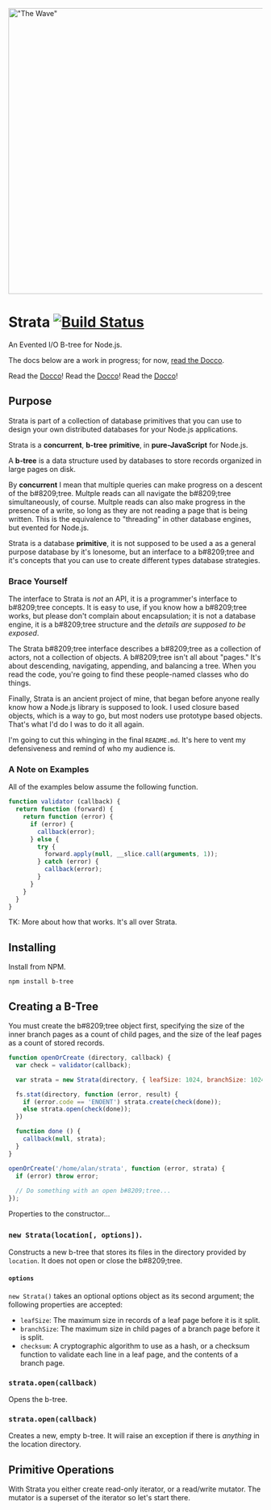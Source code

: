 <a href="http://www.flickr.com/photos/rickz/2207171252/" title="&quot;The Wave&quot; by rickz, on Flickr"><img src="http://farm3.staticflickr.com/2363/2207171252_6ebe988904_z.jpg?zz=1" width="850" height="567" alt="&quot;The Wave&quot;"></a>

# Strata [![Build Status](https://secure.travis-ci.org/bigeasy/strata.png?branch=master)](http://travis-ci.org/bigeasy/strata)

An Evented I/O B-tree for Node.js.

The docs below are a work in progress; for now, [read the
Docco](http://bigeasy.github.io/strata/).

Read the [Docco](http://bigeasy.github.io/strata/)! Read the
[Docco](http://bigeasy.github.io/strata/)! Read the
[Docco](http://bigeasy.github.io/strata/)!

## Purpose

Strata is part of a collection of database primitives that you can use to design
your own distributed databases for your Node.js applications.

Strata is a **concurrent**, **b&#8209;tree** **primitive**, in
**pure-JavaScript** for Node.js.

A **b&#x2011;tree** is a data structure used by databases to store records
organized in large pages on disk.

By **concurrent** I mean that multiple queries can make progress on a descent of
the b#8209;tree. Multple reads can all navigate the b#8209;tree
simultaneously, of course. Multple reads can also make progress in the presence
of a write, so long as they are not reading a page that is being written. This
is the equivalence to "threading" in other database engines, but evented for
Node.js.

Strata is a database **primitive**, it is not supposed to be used a as a general
purpose database by it's lonesome, but an interface to a b#8209;tree and it's
concepts that you can use to create different types database strategies.

### Brace Yourself

The interface to Strata is *not* an API, it is a programmer's interface to
b#8209;tree concepts. It is easy to use, if you know how a b#8209;tree works,
but please don't complain about encapsulation; it is not a database engine, it
is a b#8209;tree structure and the *details are supposed to be exposed*.

The Strata b#8209;tree interface describes a b#8209;tree as a collection of
actors, not a collection of objects. A b#8209;tree isn't all about "pages."
It's about descending, navigating, appending, and balancing a tree. When you
read the code, you're going to find these people-named classes who do things.

Finally, Strata is an ancient project of mine, that began before anyone really
know how a Node.js library is supposed to look. I used closure based objects,
which is a way to go, but most noders use prototype based objects. That's what
I'd do I was to do it all again.

I'm going to cut this whinging in the final `README.md`. It's here to vent my
defensiveness and remind of who my audience is.

### A Note on Examples

All of the examples below assume the following function.

```javascript
function validator (callback) {
  return function (forward) {
    return function (error) {
      if (error) {
        callback(error);
      } else {
        try {
          forward.apply(null, __slice.call(arguments, 1));
        } catch (error) {
          callback(error);
        }
      }
    }
  }
}
```

TK: More about how that works. It's all over Strata.

## Installing

Install from NPM.

```console
npm install b-tree
```

## Creating a B-Tree

You must create the b#8209;tree  object first, specifying the size of the inner
branch pages as a count of child pages, and the size of the leaf pages as a
count of stored records.

```javascript
function openOrCreate (directory, callback) {
  var check = validator(callback);

  var strata = new Strata(directory, { leafSize: 1024, branchSize: 1024 });

  fs.stat(directory, function (error, result) {
    if (error.code == 'ENOENT') strata.create(check(done));
    else strata.open(check(done));
  })

  function done () {
    callback(null, strata);
  }
}

openOrCreate('/home/alan/strata', function (error, strata) {
  if (error) throw error;
  
  // Do something with an open b#8209;tree...
});
```

Properties to the constructor...

### `new Strata(location[, options])`.

Constructs a new b-tree that stores its files in the directory provided by
`location`. It does not open or close the b#8209;tree.

#### `options`

`new Strata()` takes an optional options object as its second argument; the
following properties are accepted:

 * `leafSize`: The maximum size in records of a leaf page before it is it split.
 * `branchSize`: The maximum size in child pages of a branch page before it is
   split.
 * `checksum`: A cryptographic algorithm to use as a hash, or a checksum
   function to validate each line in a leaf page, and the contents of a branch
   page.

### `strata.open(callback)`

Opens the b-tree.

### `strata.open(callback)`

Creates a new, empty b-tree. It will raise an exception if there is *anything*
in the location directory.

## Primitive Operations

With Strata you either create read-only iterator, or a read/write mutator. The
mutator is a superset of the iterator so let's start there.
